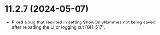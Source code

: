# 11.2.7 (2024-05-07)

* Fixed a bug that resulted in setting ShowOnlyNammes not being saved after reloading the UI or logging out [GH-517].